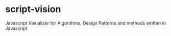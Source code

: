 # script-vision
Javascript Visualizer for Algorithms, Design Patterns and methods written in Javascript
